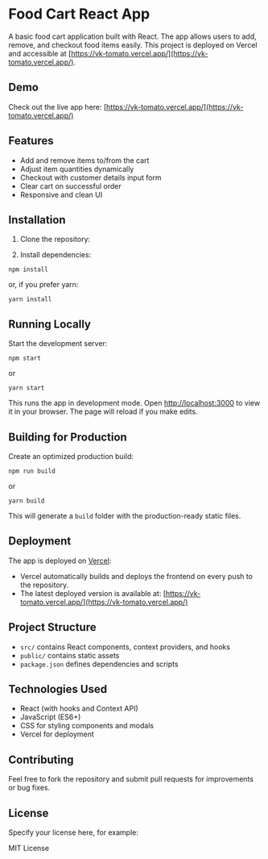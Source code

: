 # Food Cart React App

A basic food cart application built with React. The app allows users to add, remove, and checkout food items easily. This project is deployed on Vercel and accessible at [https://vk-tomato.vercel.app/](https://vk-tomato.vercel.app/).

## Demo

Check out the live app here: [https://vk-tomato.vercel.app/](https://vk-tomato.vercel.app/)

## Features

- Add and remove items to/from the cart
- Adjust item quantities dynamically
- Checkout with customer details input form
- Clear cart on successful order
- Responsive and clean UI

## Installation

1. Clone the repository:

2. Install dependencies:
``` 
npm install
```
or, if you prefer yarn:
``` 
yarn install
```
## Running Locally

Start the development server:
```aiignore
npm start
```
or
```aiignore
yarn start
```

This runs the app in development mode. Open [http://localhost:3000](http://localhost:3000) to view it in your browser. The page will reload if you make edits.

## Building for Production

Create an optimized production build:
```aiignore
npm run build
```
or
```aiignore
yarn build
```

This will generate a `build` folder with the production-ready static files.

## Deployment

The app is deployed on [Vercel](https://vercel.com):

- Vercel automatically builds and deploys the frontend on every push to the repository.
- The latest deployed version is available at: [https://vk-tomato.vercel.app/](https://vk-tomato.vercel.app/)

## Project Structure

- `src/` contains React components, context providers, and hooks
- `public/` contains static assets
- `package.json` defines dependencies and scripts

## Technologies Used

- React (with hooks and Context API)
- JavaScript (ES6+)
- CSS for styling components and modals
- Vercel for deployment

## Contributing

Feel free to fork the repository and submit pull requests for improvements or bug fixes.

## License

Specify your license here, for example:

MIT License

